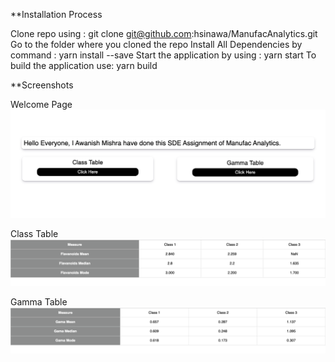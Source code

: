 **Installation Process

Clone repo using : git clone git@github.com:hsinawa/ManufacAnalytics.git
Go to the folder where you cloned the repo
Install All Dependencies by command : yarn install --save
Start the application by using : yarn start
To build the application use: yarn build


**Screenshots

Welcome Page
![GitHub Logo](https://github.com/hsinawa/ManufacAnalytics/blob/main/src/Images/Homepage.png?raw=true)

Class Table
![GitHub Logo](https://github.com/hsinawa/ManufacAnalytics/blob/main/src/Images/class.png?raw=true)

Gamma Table
![GitHub Logo](https://github.com/hsinawa/ManufacAnalytics/blob/main/src/Images/gamma.png?raw=true)
